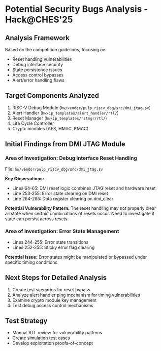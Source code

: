 # Potential Security Bugs Analysis - Hack@CHES'25

## Analysis Framework
Based on the competition guidelines, focusing on:
- Reset handling vulnerabilities
- Debug interface security 
- State persistence issues
- Access control bypasses
- Alert/error handling flaws

## Target Components Analyzed
1. RISC-V Debug Module (`hw/vendor/pulp_riscv_dbg/src/dmi_jtag.sv`)
2. Alert Handler (`hw/ip_templates/alert_handler/rtl/`)
3. Reset Manager (`hw/ip_templates/rstmgr/rtl/`)
4. Life Cycle Controller
5. Crypto modules (AES, HMAC, KMAC)

## Initial Findings from DMI JTAG Module

### Area of Investigation: Debug Interface Reset Handling
File: `hw/vendor/pulp_riscv_dbg/src/dmi_jtag.sv`

**Key Observations:**
- Lines 64-65: DMI reset logic combines JTAG reset and hardware reset
- Line 253-255: Error state clearing on DMI reset
- Line 264-265: Data register clearing on dmi_clear

**Potential Vulnerability Pattern:**
The reset handling may not properly clear all state when certain combinations of resets occur. Need to investigate if state can persist across resets.

### Area of Investigation: Error State Management  
- Lines 244-255: Error state transitions
- Lines 252-255: Sticky error flag clearing

**Potential Issue:**
Error states might be manipulated or bypassed under specific timing conditions.

## Next Steps for Detailed Analysis
1. Create test scenarios for reset bypass
2. Analyze alert handler ping mechanism for timing vulnerabilities
3. Examine crypto module key management
4. Test debug access control mechanisms

## Test Strategy
- Manual RTL review for vulnerability patterns
- Create simulation test cases
- Develop exploitation proofs-of-concept